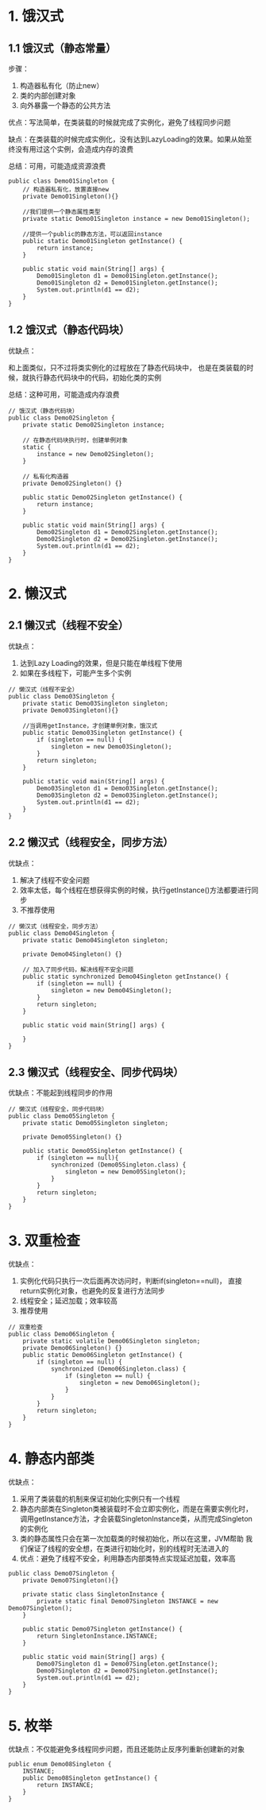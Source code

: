 # 1. 饿汉式

## 1.1 饿汉式（静态常量）

步骤：

1. 构造器私有化（防止new）
2. 类的内部创建对象
3. 向外暴露一个静态的公共方法

优点：写法简单，在类装载的时候就完成了实例化，避免了线程同步问题

缺点：在类装载的时候完成实例化，没有达到LazyLoading的效果。如果从始至终没有用过这个实例，会造成内存的浪费

总结：可用，可能造成资源浪费

```
public class Demo01Singleton {
    // 构造器私有化，放置直接new
    private Demo01Singleton(){}

    //我们提供一个静态属性类型
    private static Demo01Singleton instance = new Demo01Singleton();

    //提供一个public的静态方法，可以返回instance
    public static Demo01Singleton getInstance() {
        return instance;
    }

    public static void main(String[] args) {
        Demo01Singleton d1 = Demo01Singleton.getInstance();
        Demo01Singleton d2 = Demo01Singleton.getInstance();
        System.out.println(d1 == d2);
    }
}
```



## 1.2 饿汉式（静态代码块）

优缺点：

和上面类似，只不过将类实例化的过程放在了静态代码块中， 也是在类装载的时候，就执行静态代码块中的代码，初始化类的实例

总结：这种可用，可能造成内存浪费



```
// 饿汉式（静态代码块）
public class Demo02Singleton {
    private static Demo02Singleton instance;

    // 在静态代码块执行时，创建单例对象
    static {
        instance = new Demo02Singleton();
    }

    // 私有化构造器
    private Demo02Singleton() {}

    public static Demo02Singleton getInstance() {
        return instance;
    }

    public static void main(String[] args) {
        Demo02Singleton d1 = Demo02Singleton.getInstance();
        Demo02Singleton d2 = Demo02Singleton.getInstance();
        System.out.println(d1 == d2);
    }
}
```





# 2. 懒汉式

## 2.1 懒汉式（线程不安全）

优缺点：

1. 达到Lazy Loading的效果，但是只能在单线程下使用
2. 如果在多线程下，可能产生多个实例



```
// 懒汉式（线程不安全）
public class Demo03Singleton {
    private static Demo03Singleton singleton;
    private Demo03Singleton(){}

    //当调用getInstance，才创建单例对象，饿汉式
    public static Demo03Singleton getInstance() {
        if (singleton == null) {
            singleton = new Demo03Singleton();
        }
        return singleton;
    }

    public static void main(String[] args) {
        Demo03Singleton d1 = Demo03Singleton.getInstance();
        Demo03Singleton d2 = Demo03Singleton.getInstance();
        System.out.println(d1 == d2);
    }
}
```



## 2.2 懒汉式（线程安全，同步方法）

优缺点：

1. 解决了线程不安全问题
2. 效率太低，每个线程在想获得实例的时候，执行getInstance()方法都要进行同步
3. 不推荐使用



```
// 懒汉式（线程安全，同步方法）
public class Demo04Singleton {
    private static Demo04Singleton singleton;

    private Demo04Singleton() {}

    // 加入了同步代码，解决线程不安全问题
    public static synchronized Demo04Singleton getInstance() {
        if (singleton == null) {
            singleton = new Demo04Singleton();
        }
        return singleton;
    }

    public static void main(String[] args) {

    }
}
```



## 2.3 懒汉式（线程安全、同步代码块）

优缺点：不能起到线程同步的作用



```
// 懒汉式（线程安全，同步代码块）
public class Demo05Singleton {
    private static Demo05Singleton singleton;

    private Demo05Singleton() {}

    public static Demo05Singleton getInstance() {
        if (singleton == null){
            synchronized (Demo05Singleton.class) {
                singleton = new Demo05Singleton();
            }
        }
        return singleton;
    }
}
```





# 3. 双重检查

优缺点：

1. 实例化代码只执行一次后面再次访问时，判断if(singleton==null)， 直接return实例化对象，也避免的反复进行方法同步
2. 线程安全；延迟加载；效率较高
3. 推荐使用



```
// 双重检查
public class Demo06Singleton {
    private static volatile Demo06Singleton singleton;
    private Demo06Singleton() {}
    public static Demo06Singleton getInstance() {
        if (singleton == null) {
            synchronized (Demo06Singleton.class) {
                if (singleton == null) {
                    singleton = new Demo06Singleton();
                }
            }
        }
        return singleton;
    }
}
```





# 4. 静态内部类

优缺点：

1. 采用了类装载的机制来保证初始化实例只有一个线程
2. 静态内部类在Singleton类被装载时不会立即实例化，而是在需要实例化时， 调用getInstance方法，才会装载SingletonInstance类，从而完成Singleton的实例化
3. 类的静态属性只会在第一次加载类的时候初始化，所以在这里，JVM帮助 我们保证了线程的安全想，在类进行初始化时，别的线程时无法进入的
4. 优点：避免了线程不安全，利用静态内部类特点实现延迟加载，效率高



```
public class Demo07Singleton {
    private Demo07Singleton(){}

    private static class SingletonInstance {
        private static final Demo07Singleton INSTANCE = new Demo07Singleton();
    }

    public static Demo07Singleton getInstance() {
        return SingletonInstance.INSTANCE;
    }

    public static void main(String[] args) {
        Demo07Singleton d1 = Demo07Singleton.getInstance();
        Demo07Singleton d2 = Demo07Singleton.getInstance();
        System.out.println(d1 == d2);
    }
}
```





# 5. 枚举

优缺点：不仅能避免多线程同步问题，而且还能防止反序列重新创建新的对象



```
public enum Demo08Singleton {
    INSTANCE;
    public Demo08Singleton getInstance() {
        return INSTANCE;
    }
}
```